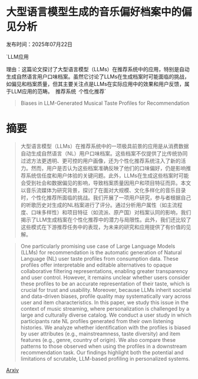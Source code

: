 # 大型语言模型生成的音乐偏好档案中的偏见分析

发布时间：2025年07月22日

`LLM应用

理由：这篇论文探讨了大型语言模型（LLMs）在推荐系统中的应用，特别是自动生成自然语言用户口味档案。虽然它讨论了LLMs在生成档案时可能面临的挑战，如偏见和档案质量，但其主要关注点是LLMs在实际应用中的效果和用户反馈，属于LLM应用的范畴。` `推荐系统` `个性化推荐`

> Biases in LLM-Generated Musical Taste Profiles for Recommendation

# 摘要

> 大型语言模型（LLMs）在推荐系统中的一项极具前景的应用是从消费数据自动生成自然语言（NL）用户口味档案。这些档案不仅提供了比传统协同过滤方法更透明、更可控的用户画像，还为个性化推荐系统注入了新的活力。然而，用户是否认为这些档案准确反映了他们的口味偏好，仍是影响推荐系统信任度和用户体验的关键问题。此外，LLMs在生成这些档案时可能会受到社会和数据偏见的影响，导致档案质量因用户和项目特征而异。本文以音乐流媒体为研究背景，探讨了在面对大规模、文化多样化的音乐目录时，个性化推荐所面临的挑战。我们开展了一项用户研究，参与者根据自己的听歌历史对生成的NL档案进行了评分。通过分析用户属性（如主流程度、口味多样性）和项目特征（如流派、原产国）对档案认同的影响，我们揭示了LLM生成档案在个性化推荐中的潜力与局限性。此外，我们还比较了这些模式在下游推荐任务中的表现，为未来的研究和应用提供了有价值的见解。

> One particularly promising use case of Large Language Models (LLMs) for recommendation is the automatic generation of Natural Language (NL) user taste profiles from consumption data. These profiles offer interpretable and editable alternatives to opaque collaborative filtering representations, enabling greater transparency and user control. However, it remains unclear whether users consider these profiles to be an accurate representation of their taste, which is crucial for trust and usability. Moreover, because LLMs inherit societal and data-driven biases, profile quality may systematically vary across user and item characteristics. In this paper, we study this issue in the context of music streaming, where personalization is challenged by a large and culturally diverse catalog. We conduct a user study in which participants rate NL profiles generated from their own listening histories. We analyze whether identification with the profiles is biased by user attributes (e.g., mainstreamness, taste diversity) and item features (e.g., genre, country of origin). We also compare these patterns to those observed when using the profiles in a downstream recommendation task. Our findings highlight both the potential and limitations of scrutable, LLM-based profiling in personalized systems.

[Arxiv](https://arxiv.org/abs/2507.16708)